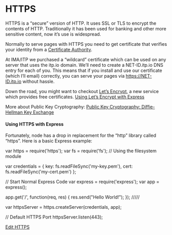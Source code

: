 # HTTPS

HTTPS is a “secure” version of HTTP. It uses SSL or TLS to encrypt the contents of HTTP. Traditionally it has been used for banking and other more sensitive content, now it’s use is widespread.

Normally to serve pages with HTTPS you need to get certificate that verifies your identity from a [Certificate Authority](https://en.wikipedia.org/wiki/Certificate_authority).

At IMA/ITP we purchased a “wildcard” certificate which can be used on any server that uses the itp.io domain. We’ll need to create a NET-ID.itp.io DNS entry for each of you. This means that if you install and use our certificate (which I’ll email) correctly, you can serve your pages via https://NET-ID.itp.io without hassle.

Down the road, you might want to checkout [Let’s Encrypt](https://letsencrypt.org/), a new service which provides free certificates. [Using Let’s Encrypt with Express](https://itp.nyu.edu/~sve204/dwd_spring2018/letsencrypt.html)

More about Public Key Cryptography: [Public Key Cryptography: Diffie-Hellman Key Exchange](https://www.youtube.com/watch?v=3QnD2c4Xovk)

#### Using HTTPS with Express

Fortunately, node has a drop in replacement for the “http” library called “https”. Here is a basic Express example:

var https = require('https');
var fs = require('fs'); // Using the filesystem module

var credentials = {
key: fs.readFileSync('my-key.pem'),
cert: fs.readFileSync('my-cert.pem')
};

// Start Normal Express Code
var express = require('express');
var app = express();

app.get('/', function(req, res) {
res.send("Hello World!");
});
/////

var httpsServer = https.createServer(credentials, app);

// Default HTTPS Port
httpsServer.listen(443);

[Edit HTTPS](https://itp.nyu.edu/classes/liveweb-fall2023/wp-admin/post.php?post=1228&action=edit)
